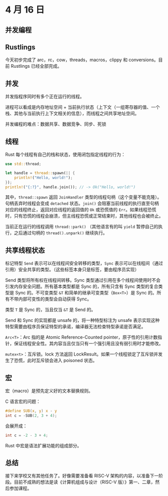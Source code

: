 # 4 月 16 日

## 并发编程

## Rustlings

今天初步完成了 arc，rc，cow，threads，macros，clippy 和 conversions。目前 Rustlings 已经全部完成。

## 并发

并发指程序同时有多个正在运行的线程。

进程可以看成是内存地址空间 + 当前执行状态（上下文（一组寄存器的值、一个栈、其他与当前执行上下文相关的信息），而线程之间共享地址空间。

并发编程的难点：数据共享、数据竞争、同步、死锁

## 线程

Rust 每个线程有自己的栈和状态，使用闭包指定线程的行为：

```rust
use std::thread;

let handle = thread::spawn(|| {
    println!("Hello, world!");
});
println!("{:?}", handle.join()); // -> Ok("Hello, world!")
```
其中，```thread::spawn``` 返回 ```JoinHandler``` 类型的线程句柄（这个变量不能克隆）。句柄丢弃时线程会变成 ```detached``` 状态。```join()``` 会阻塞当前线程的执行直至句柄对应的线程终止，返回对应线程的返回值的 ```Ok``` 或恐慌值的 ```Err```。如果线程恐慌时，只有恐慌的线程会崩溃，但主线程恐慌或正常结束时，其他线程也会被终止。

当前正在运行的线程调用 ```thread::park()``` （其他语言有的叫 ```yield``` 暂停自己的执行，之后通过句柄的 ```thread().unpark()``` 继续执行。

## 共享线程状态

标记特型 ```Send``` 表示可以在线程间安全转移的类型，```Sync``` 表示可以在线程间（通过引用）安全共享的类型。（这些标签本身只是标签，要由程序员实现）

Send 类型将所有权在线程间转移。Sync 类型通过引用在多个线程间使用时不会引发内存安全问题。所有基本类型都是 Sync 的，所有只含有 Sync 类型的复合类型是 Sync 的。不可变类型 ```&T``` 和简单的继承可变类型（```Box<T>```）是 Sync 的。所有不带内部可变性的类型会自动获得 Sync。

类型 ```T``` 是 Sync 的，当且仅当 ```&T``` 是 Send 的。

Send 和 Sync 的实现都是 unsafe 的，将一种特型标注为 unsafe 表示实现这种特型需要由程序员保证特型的承诺，编译器无法检查特型承诺是否满足。

```Arc<T>```：Arc 指的是 Atomic Reference-Counted pointer，原子性的引用计数指针，保证线程安全性。其内容当且仅当只有一个强引用且没有弱引用时才能修改。

```mutex<t>```：互斥锁。lock 方法返回 LockResult。如果一个线程锁定了互斥锁并发生了恐慌，此时互斥锁会进入 poisoned 状态。

## 宏

宏（macro）是预先定义好的文本替换规则。

C 语言宏的问题：
```c
#define SUB(x, y) x - y
int c = -SUB(2, 3 + 4);
```
会展开成：
```c
int c = -2 - 3 + 4;
```

Rust 中宏是语法扩展功能的组成部分。

## 总结

接下来学校又有其他任务了。好像需要准备看 RISC-V 架构的内容，以准备下一阶段。目前不成熟的想法是读《计算机组成与设计（RISC-V 版）》第一、二章，然后参加课程。